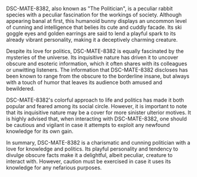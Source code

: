 DSC-MATE-8382, also known as "The Politician", is a peculiar rabbit species with a peculiar fascination for the workings of society. Although appearing banal at first, this humanoid bunny displays an uncommon level of cunning and intelligence that belies its cute and cuddly facade. Its ski goggle eyes and golden earrings are said to lend a playful spark to its already vibrant personality, making it a deceptively charming creature.

Despite its love for politics, DSC-MATE-8382 is equally fascinated by the mysteries of the universe. Its inquisitive nature has driven it to uncover obscure and esoteric information, which it often shares with its colleagues or unwitting listeners. The information that DSC-MATE-8382 discloses has been known to range from the obscure to the borderline insane, but always with a touch of humor that leaves its audience both amused and bewildered.

DSC-MATE-8382's colorful approach to life and politics has made it both popular and feared among its social circle. However, it is important to note that its inquisitive nature may be a cover for more sinister ulterior motives. It is highly advised that, when interacting with DSC-MATE-8382, one should be cautious and vigilant in case it attempts to exploit any newfound knowledge for its own gain.

In summary, DSC-MATE-8382 is a charismatic and cunning politician with a love for knowledge and politics. Its playful personality and tendency to divulge obscure facts make it a delightful, albeit peculiar, creature to interact with. However, caution must be exercised in case it uses its knowledge for any nefarious purposes.